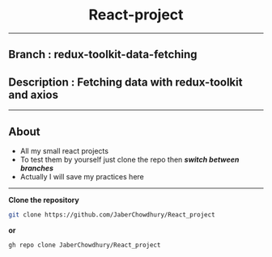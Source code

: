 <h1 align="center">React-project</h1>
<hr />

## Branch : redux-toolkit-data-fetching

## Description : Fetching data with redux-toolkit and axios 

<hr />

## About

- All my small react projects
- To test them by yourself just clone the repo then **_switch between branches_**
- Actually I will save my practices here

<hr />

**Clone the repository**

```bash
git clone https://github.com/JaberChowdhury/React_project
```

**or**

```bash
gh repo clone JaberChowdhury/React_project
```